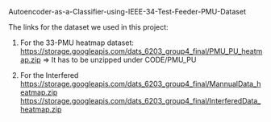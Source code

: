Autoencoder-as-a-Classifier-using-IEEE-34-Test-Feeder-PMU-Dataset

The links for the dataset we used in this project:
1. For the 33-PMU heatmap dataset:
https://storage.googleapis.com/dats_6203_group4_final/PMU_PU_heatmap.zip
=> It has to be unzipped under CODE/PMU_PU

2. For the Interfered 
https://storage.googleapis.com/dats_6203_group4_final/MannualData_heatmap.zip
https://storage.googleapis.com/dats_6203_group4_final/InterferedData_heatmap.zip
